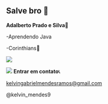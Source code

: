 ## Salve bro 👋

**Adalberto Prado e Silva**🏫

-Aprendendo Java

-Corinthians🦅

![](https://media1.tenor.com/m/el-8kP9KwUAAAAAd/treatsbettr-fiel-torcida.gif)

![](https://sl.bing.net/dN2pjR9oGtM)
**Entrar em contato**📞

kelvingabrielmendesramos@gmail.com

@kelvin_mendes9
